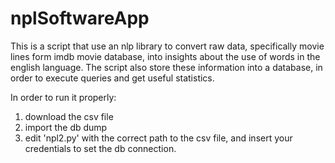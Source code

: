 # nplSoftwareApp
This is a script that use an nlp library to convert raw data, specifically movie lines form imdb movie database, into insights about the use of words in the english language.
The script also store these information into a database, in order to execute queries and get useful statistics.

In order to run it properly:

1) download the csv file
2) import the db dump
3) edit 'npl2.py' with the correct path to the csv file, and insert your credentials to set the db connection.
